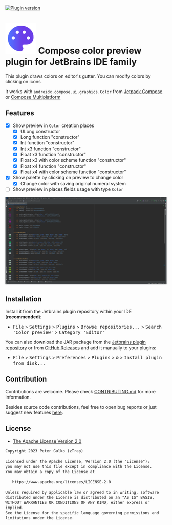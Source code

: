 [![Plugin version](https://img.shields.io/jetbrains/plugin/v/21298-compose-colors-preview)](https://plugins.jetbrains.com/plugin/21298-compose-colors-preview)

# ![Preview](./src/main/resources/META-INF/pluginIcon.svg) Compose color preview plugin for JetBrains IDE family

This plugin draws colors on editor's gutter. You can modify colors by clicking on icons

It works with `androidx.compose.ui.graphics.Color` from
[Jetpack Compose](https://developer.android.com/jetpack/compose) or
[Compose Multiplatform](https://www.jetbrains.com/ru-ru/lp/compose-mpp)

## Features

- [x] Show preview in `Color` creation places
    - [x] ULong constructor
    - [x] Long function "constructor"
    - [x] Int function "constructor"
    - [x] Int x3 function "constructor"
    - [x] Float x3 function "constructor"
    - [x] Float x3 with color scheme function "constructor"
    - [x] Float x4 function "constructor"
    - [x] Float x4 with color scheme function "constructor"
- [x] Show palette by clicking on preview to change color
    - [x] Change color with saving original numeral system
- [ ] Show preview in places fields usage with type `Color`

![Preview](./.github/preview.png)

## Installation

Install it from the Jetbrains plugin repository within your IDE (**recommended**):

- <kbd>File</kbd> > <kbd>Settings</kbd> > <kbd>Plugins</kbd> > <kbd>Browse repositories...</kbd> > <kbd>Search 'Color
  preview'</kbd> > <kbd>Category 'Editor'</kbd>

You can also download the JAR package from
the [Jetbrains plugin repository](https://plugins.jetbrains.com/plugin/21298-compose-colors-preview) or
from [GitHub Releases](https://github.com/zTrap/compose-color-preview-plugin/releases) and add it manually to your
plugins:

- <kbd>File</kbd> > <kbd>Settings</kbd> > <kbd>Preferences</kbd> > <kbd>Plugins</kbd> > <kbd>⚙️</kbd> > <kbd>Install
  plugin from disk...</kbd>

## Contribution

Contributions are welcome. Please check [CONTRIBUTING.md](./CONTRIBUTING.md) for more information.

Besides source code contributions, feel free to open bug reports or just suggest new
features [here](https://github.com/zTrap/compose-color-preview-plugin/issues).

## License

- [The Apache License Version 2.0](https://www.apache.org/licenses/LICENSE-2.0.txt)

```
Copyright 2023 Peter Gulko (zTrap)

Licensed under the Apache License, Version 2.0 (the "License");
you may not use this file except in compliance with the License.
You may obtain a copy of the License at

   https://www.apache.org/licenses/LICENSE-2.0

Unless required by applicable law or agreed to in writing, software
distributed under the License is distributed on an "AS IS" BASIS,
WITHOUT WARRANTIES OR CONDITIONS OF ANY KIND, either express or implied.
See the License for the specific language governing permissions and
limitations under the License.
```